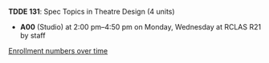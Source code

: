**TDDE 131**: Spec Topics in Theatre Design (4 units)

- **A00** (Studio) at 2:00 pm–4:50 pm on Monday, Wednesday at RCLAS R21 by staff

[Enrollment numbers over time](./TDDE131.tsv)
